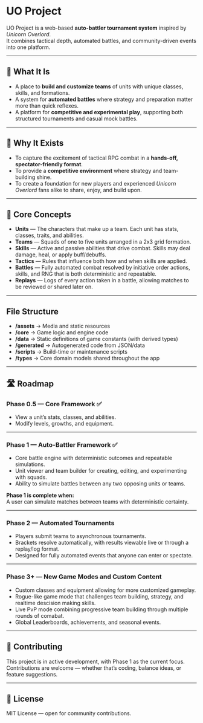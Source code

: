 # UO Project

UO Project is a web-based **auto-battler tournament system** inspired by _Unicorn Overlord_.  
It combines tactical depth, automated battles, and community-driven events into one platform.

---

## 🌟 What It Is

- A place to **build and customize teams** of units with unique classes, skills, and formations.
- A system for **automated battles** where strategy and preparation matter more than quick reflexes.
- A platform for **competitive and experimental play**, supporting both structured tournaments and casual mock battles.

---

## 🎯 Why It Exists

- To capture the excitement of tactical RPG combat in a **hands-off, spectator-friendly format**.
- To provide a **competitive environment** where strategy and team-building shine.
- To create a foundation for new players and experienced _Unicorn Overlord_ fans alike to share, enjoy, and build upon.

---

## 🧩 Core Concepts

- **Units** — The characters that make up a team. Each unit has stats, classes, traits, and abilities.
- **Teams** — Squads of one to five units arranged in a 2x3 grid formation.
- **Skills** — Active and passive abilities that drive combat. Skills may deal damage, heal, or apply buff/debuffs.
- **Tactics** — Rules that influence both how and when skills are applied.
- **Battles** — Fully automated combat resolved by initiative order actions, skills, and RNG that is both deterministic and repeatable.
- **Replays** — Logs of every action taken in a battle, allowing matches to be reviewed or shared later on.

---

## File Structure

- **/assets** → Media and static resources
- **/core** → Game logic and engine code
- **/data** → Static definitions of game constants (with derived types)
- **/generated** → Autogenerated code from JSON/data
- **/scripts** → Build-time or maintenance scripts
- **/types** → Core domain models shared throughout the app

---

## 🛣️ Roadmap

### Phase 0.5 — Core Framework ✅

- View a unit’s stats, classes, and abilities.
- Modify levels, growths, and equipment.

---

### Phase 1 — Auto-Battler Framework ✅

- Core battle engine with deterministic outcomes and repeatable simulations.
- Unit viewer and team builder for creating, editing, and experimenting with squads.
- Ability to simulate battles between any two opposing units or teams.

**Phase 1 is complete when:**  
A user can simulate matches between teams with deterministic certainty.

---

### Phase 2 — Automated Tournaments

- Players submit teams to asynchronous tournaments.
- Brackets resolve automatically, with results viewable live or through a replay/log format.
- Designed for fully automated events that anyone can enter or spectate.

---

### Phase 3+ — New Game Modes and Custom Content

- Custom classes and equipment allowing for more customized gameplay.
- Rogue-like game mode that challenges team building, strategy, and realtime descision making skills.
- Live PvP mode combining progressive team building through multiple rounds of comabat.
- Global Leaderboards, achievements, and seasonal events.

---

## 🤝 Contributing

This project is in active development, with Phase 1 as the current focus.  
Contributions are welcome — whether that’s coding, balance ideas, or feature suggestions.

---

## 📜 License

MIT License — open for community contributions.
